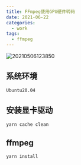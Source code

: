 ```yaml
---
title: FFmpeg使用GPU硬件转码
date: 2021-06-22
categories:
  - work
tags:
  - ffmpeg
---
```



![20210506123850](https://gitee.com/snowyan/image/raw/master/md/20210506123850.png)

<!-- more -->

## 系统环境

```bash
Ubuntu20.04
```



## 安装显卡驱动

```bash
yarn cache clean
```

## ffmpeg

```bash
yarn install
```
